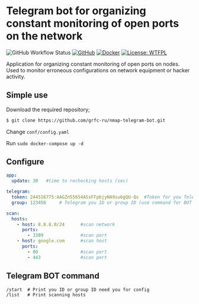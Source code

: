 # Telegram bot for organizing constant monitoring of open ports on the network
![GitHub Workflow Status](https://img.shields.io/github/workflow/status/grfc-ru/nmap-telegram-bot/Publish%20Docker%20image?label=BUILD%20AND%20PUBLISH%20APPLICATION&logo=github) [![GitHub](https://img.shields.io/badge/Git-Hub-purple.svg)](https://github.com/grfc-ru/nmap-telegram-bot) [![Docker](https://img.shields.io/badge/Docker-hub-2496ed.svg)](https://hub.docker.com/r/leech001/nmap-telegram-bot) [![License: WTFPL](https://img.shields.io/badge/license-WTFPL-brightgreen)](https://github.com/grfc-ru/nmap-telegram-bot/blob/master/LICENSE)  

Application for organizing constant monitoring of open ports on nodes. Used to monitor erroneous configurations on network equipment or hacker activity.

## Simple use
Download the required repository;

```bash
$ git clone https://github.com/grfc-ru/nmap-telegram-bot.git
```

Change `conf/config.yaml`

Run `sudo docker-compose up -d`

## Configure

```yaml
app:
  update: 30   #time to rechecking hosts (sec)

telegram:
  token: 244516775:AAGZп55654ASsFFpbjyNA9su6gQU-Qs  #Token for you Telegram BOT
  group: 123456     # Telegram you ID or group ID (use command for BOT /start

scan:
  hosts:
    - host: 8.8.8.0/24      #scan network
      ports:
        - 3389              #scan port
    - host: google.com      #scan host
      ports:
        - 80                #scan port
        - 443               #scan port
```

## Telegram BOT command
```
/start  # Print you ID or group ID need you for config
/list   # Print scanning hosts
```
